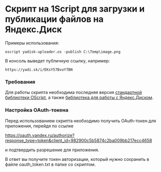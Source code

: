 # Скрипт на 1Script для загрузки и публикации файлов на Яндекс.Диск

Примеры использования:

```shell
oscript yadisk-uploader.os -publish C:\Temp\image.png
```

В консоль выведет публичную ссылку, например:

```
https://yadi.sk/i/EKsY57BvoY7BN
```

### Требования

Для работы скрипта необходима последняя версия [стандартной библиотеки OScript](https://github.com/EvilBeaver/oscript-library), а также [библиотека для работы с Яндекс.Диском](https://github.com/kuntashov/oscript-yadisk).

### Настройка OAuth-токена 

Перед использованием скрипта необходимо получить OAuth-токен для приложения, перейдя по ссылке

https://oauth.yandex.ru/authorize?response_type=token&client_id=982900c5b5874c2ba009bb217ecc4658

и подтвердить разрешение для приложения.

В ответ вы получите токен авторизации, который нужно сохранить в файле oauth_token.txt в папке со скриптом.